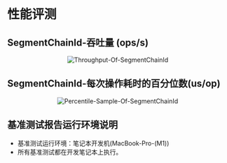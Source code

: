# 性能评测

## SegmentChainId-吞吐量 (ops/s)

<p align="center" >
  <img :src="$withBase('/assets/perf/Throughput-Of-SegmentChainId.png')" alt="Throughput-Of-SegmentChainId"/>
</p>

## SegmentChainId-每次操作耗时的百分位数(us/op)

<p align="center" >
  <img :src="$withBase('/assets/perf/Percentile-Sample-Of-SegmentChainId.png')" alt="Percentile-Sample-Of-SegmentChainId"/>
</p>

## 基准测试报告运行环境说明

- 基准测试运行环境：笔记本开发机(MacBook-Pro-(M1))
- 所有基准测试都在开发笔记本上执行。

